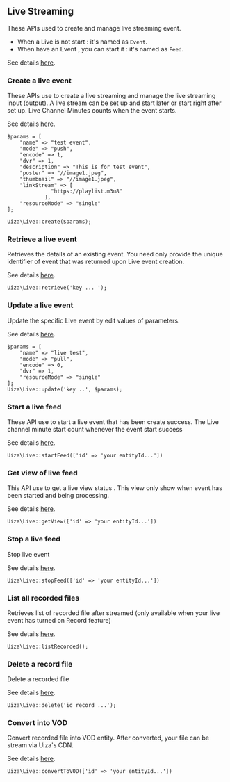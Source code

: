 ## Live Streaming
These APIs used to create and manage live streaming event.
* When a Live is not start : it's named as `Event`.
* When have an Event , you can start it : it's named as `Feed`.

See details [here](https://docs.uiza.io/#live-streaming).

### Create a live event

These APIs use to create a live streaming and manage the live streaming input (output). A live stream can be set up and start later or start right after set up. Live Channel Minutes counts when the event starts.

See details [here](https://docs.uiza.io/#create-a-live-event).

````
$params = [
    "name" => "test event",
    "mode" => "push",
    "encode" => 1,
    "dvr" => 1,
    "description" => "This is for test event",
    "poster" => "//image1.jpeg",
    "thumbnail" => "//image1.jpeg",
    "linkStream" => [
              "https://playlist.m3u8"
            ],
    "resourceMode" => "single"
];

Uiza\Live::create($params);
````

### Retrieve a live event

Retrieves the details of an existing event. You need only provide the unique identifier of event that was returned upon Live event creation.

See details [here](https://docs.uiza.io/#retrieve-a-live-event).

````
Uiza\Live::retrieve('key ... ');
````

### Update a live event

Update the specific Live event by edit values of parameters.

See details [here](https://docs.uiza.io/#update-a-live-event).

````
$params = [
    "name" => "live test",
    "mode" => "pull",
    "encode" => 0,
    "dvr" => 1,
    "resourceMode" => "single"
];
Uiza\Live::update('key ..', $params);
````

### Start a live feed

These API use to start a live event that has been create success. The Live channel minute start count whenever the event start success

See details [here](https://docs.uiza.io/#start-a-live-feed).

````
Uiza\Live::startFeed(['id' => 'your entityId...'])
````

### Get view of live feed

This API use to get a live view status . This view only show when event has been started and being processing.

See details [here](https://docs.uiza.io/#get-view-of-live-feed).

````
Uiza\Live::getView(['id' => 'your entityId...'])
````

### Stop a live feed

Stop live event

See details [here](https://docs.uiza.io/#stop-a-live-feed).

````
Uiza\Live::stopFeed(['id' => 'your entityId...'])
````

### List all recorded files

Retrieves list of recorded file after streamed (only available when your live event has turned on Record feature)

See details [here](https://docs.uiza.io/#list-all-recorded-files).

````
Uiza\Live::listRecorded();
````

### Delete a record file

Delete a recorded file

See details [here](https://docs.uiza.io/#delete-a-record-file).

````
Uiza\Live::delete('id record ...');
````

### Convert into VOD

Convert recorded file into VOD entity. After converted, your file can be stream via Uiza's CDN.

See details [here](https://docs.uiza.io/#convert-into-vod).

````
Uiza\Live::convertToVOD(['id' => 'your entityId...'])
````
